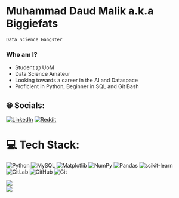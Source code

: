 # Muhammad Daud Malik a.k.a Biggiefats
`Data Science Gangster`

### Who am I?
- Student @ UoM<br>
- Data Science Amateur<br>
- Looking towards a career in the AI and Dataspace<br>
- Proficient in Python, Beginner in SQL and Git Bash


## 🌐 Socials:
[![LinkedIn](https://img.shields.io/badge/LinkedIn-%230077B5.svg?logo=linkedin&logoColor=white)](https://www.linkedin.com/in/muhammad-daud-malik/) [![Reddit](https://img.shields.io/badge/Reddit-%23FF4500.svg?logo=Reddit&logoColor=white)](https://www.reddit.com/user/notkhaos/) 

# 💻 Tech Stack:
![Python](https://img.shields.io/badge/python-3670A0?style=for-the-badge&logo=python&logoColor=ffdd54) ![MySQL](https://img.shields.io/badge/mysql-4479A1.svg?style=for-the-badge&logo=mysql&logoColor=white) ![Matplotlib](https://img.shields.io/badge/Matplotlib-%23ffffff.svg?style=for-the-badge&logo=Matplotlib&logoColor=black) ![NumPy](https://img.shields.io/badge/numpy-%23013243.svg?style=for-the-badge&logo=numpy&logoColor=white) ![Pandas](https://img.shields.io/badge/pandas-%23150458.svg?style=for-the-badge&logo=pandas&logoColor=white) ![scikit-learn](https://img.shields.io/badge/scikit--learn-%23F7931E.svg?style=for-the-badge&logo=scikit-learn&logoColor=white) ![GitLab](https://img.shields.io/badge/gitlab-%23181717.svg?style=for-the-badge&logo=gitlab&logoColor=white) ![GitHub](https://img.shields.io/badge/github-%23121011.svg?style=for-the-badge&logo=github&logoColor=white) ![Git](https://img.shields.io/badge/git-%23F05033.svg?style=for-the-badge&logo=git&logoColor=white)

![](https://github-readme-streak-stats.herokuapp.com/?user=biggiefats&theme=dark&hide_border=false)<br/>
![](https://github-readme-stats.vercel.app/api/top-langs/?username=biggiefats&theme=dark&hide_border=false&include_all_commits=true&count_private=true&layout=compact)
